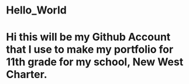 # Hello_World
<h1> Hi this will be my Github Account that I use to make my portfolio for 11th grade for my school, New West Charter. </h1>
